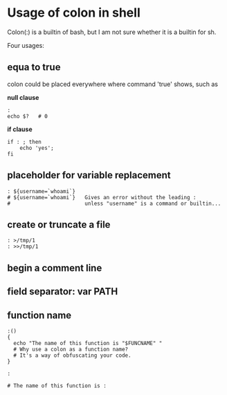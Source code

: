 # Usage of colon in shell

Colon(:) is a builtin of bash, but I am not sure whether it is a builtin for sh.
<br />

Four usages:

## equa to true

colon could be placed everywhere where command 'true' shows, such as

**null clause**

    :
    echo $?   # 0

**if clause**

    if : ; then
        echo 'yes';
    fi

## placeholder for variable replacement

    : ${username=`whoami`}
    # ${username=`whoami`}   Gives an error without the leading :
    #                        unless "username" is a command or builtin...

## create or truncate a file

    : >/tmp/1
    : >>/tmp/1

## begin a comment line
## field separator: var PATH
## function name
    :()
    {
      echo "The name of this function is "$FUNCNAME" "
      # Why use a colon as a function name?
      # It's a way of obfuscating your code.
    }

    :

    # The name of this function is :
